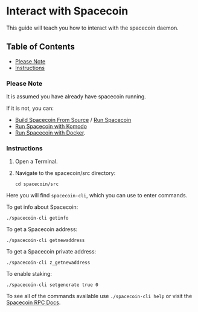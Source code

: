 # Interact with Spacecoin

This guide will teach you how to interact with the spacecoin daemon.

## Table of Contents

  - [Please Note](#Please-Note)
  - [Instructions](#Instructions)

### Please Note

It is assumed you have already have spacecoin running.

If it is not, you can:
  - [Build Spacecoin From Source](Build-Spacecoin-From-Source.md) / [Run Spacecoin](Run-Spacecoin.md)
  - [Run Spacecoin with Komodo](Run-Spacecoin-With-Komodo.md)
  - [Run Spacecoin with Docker](Run-Spacecoin-With-Docker.md).

### Instructions

1. Open a Terminal.

2. Navigate to the spacecoin/src directory:

    `cd spacecoin/src`

Here you will find `spacecoin-cli`, which you can use to enter commands.

To get info about Spacecoin:

`./spacecoin-cli getinfo`

To get a Spacecoin address:

`./spacecoin-cli getnewaddress`

To get a Spacecoin private address:

`./spacecoin-cli z_getnewaddress`

To enable staking:

`./spacecoin-cli setgenerate true 0`

To see all of the commands available use `./spacecoin-cli help` or visit the [Spacecoin RPC Docs](https://spacecoin-rpc.spaceworks.co).
